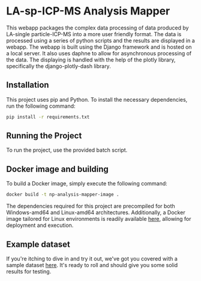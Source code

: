 # LA-sp-ICP-MS Analysis Mapper

This webapp packages the complex data processing of data produced by LA-single particle-ICP-MS into a more user friendly format.
The data is processed using a series of python scripts and the results are displayed in a webapp.
The webapp is built using the Django framework and is hosted on a local server. It also uses daphne to allow for asynchronous processing of the data.
The displaying is handled with the help of the plotly library, specifically the django-plotly-dash library.

## Installation

This project uses pip and Python. To install the necessary dependencies, run the following command:

```sh
pip install -r requirements.txt
```

## Running the Project

To run the project, use the provided batch script.

## 

## Docker image and building

To build a Docker image, simply execute the following command:

```sh
docker build -t np-analysis-mapper-image .
```

The dependencies required for this project are precompiled for both Windows-amd64 and Linux-amd64 architectures. Additionally, a Docker image tailored for Linux environments is readily available [here](https://hub.docker.com/r/metarapi/nanoparticle-analysis-mapper/tags), allowing for deployment and execution.

## Example dataset

If you're itching to dive in and try it out, we've got you covered with a sample dataset [here](https://dino64s.duckdns.org/s/bz8waMP6KPBpFHA). It's ready to roll and should give you some solid results for testing.
